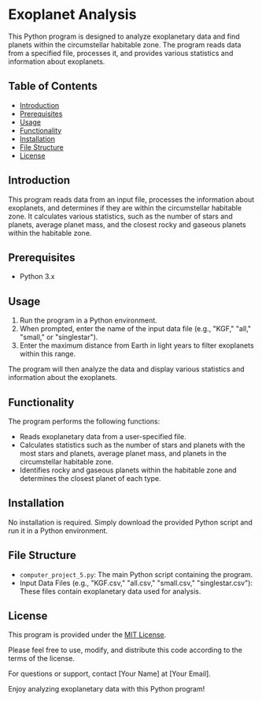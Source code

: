 # Exoplanet Analysis

This Python program is designed to analyze exoplanetary data and find planets within the circumstellar habitable zone. The program reads data from a specified file, processes it, and provides various statistics and information about exoplanets.

## Table of Contents
- [Introduction](#introduction)
- [Prerequisites](#prerequisites)
- [Usage](#usage)
- [Functionality](#functionality)
- [Installation](#installation)
- [File Structure](#file-structure)
- [License](#license)

## Introduction<a name="introduction"></a>
This program reads data from an input file, processes the information about exoplanets, and determines if they are within the circumstellar habitable zone. It calculates various statistics, such as the number of stars and planets, average planet mass, and the closest rocky and gaseous planets within the habitable zone.

## Prerequisites<a name="prerequisites"></a>
- Python 3.x

## Usage<a name="usage"></a>
1. Run the program in a Python environment.
2. When prompted, enter the name of the input data file (e.g., "KGF," "all," "small," or "singlestar").
3. Enter the maximum distance from Earth in light years to filter exoplanets within this range.

The program will then analyze the data and display various statistics and information about the exoplanets.

## Functionality<a name="functionality"></a>
The program performs the following functions:
- Reads exoplanetary data from a user-specified file.
- Calculates statistics such as the number of stars and planets with the most stars and planets, average planet mass, and planets in the circumstellar habitable zone.
- Identifies rocky and gaseous planets within the habitable zone and determines the closest planet of each type.

## Installation<a name="installation"></a>
No installation is required. Simply download the provided Python script and run it in a Python environment.

## File Structure<a name="file-structure"></a>
- `computer_project_5.py`: The main Python script containing the program.
- Input Data Files (e.g., "KGF.csv," "all.csv," "small.csv," "singlestar.csv"): These files contain exoplanetary data used for analysis.

## License<a name="license"></a>
This program is provided under the [MIT License](LICENSE).

Please feel free to use, modify, and distribute this code according to the terms of the license.

For questions or support, contact [Your Name] at [Your Email].

Enjoy analyzing exoplanetary data with this Python program!

